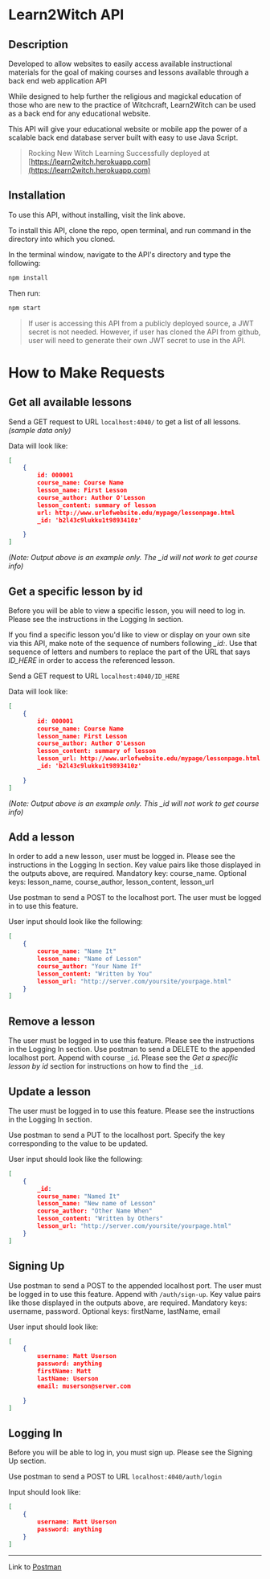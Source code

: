 # Learn2Witch API

## Description

Developed to allow websites to easily access available instructional materials for the goal of making courses and lessons available through a back end web application API

While designed to help further the religious and magickal education of those who are new to the practice of Witchcraft, Learn2Witch can be used as a back end for any educational website.

This API will give your educational website or mobile app the power of a scalable back end database server built with easy to use Java Script.

> Rocking New Witch Learning
> Successfully deployed at [https://learn2witch.herokuapp.com](https://learn2witch.herokuapp.com)

## Installation

To use this API, without installing, visit the link above.

To install this API, clone the repo, open terminal, and run command in the directory into which you cloned.

In the terminal window, navigate to the API's directory and type the following:

```bash
npm install
```

Then run:

```bash
npm start
```

> If user is accessing this API from a publicly deployed source, a JWT secret is not needed. However, if user has cloned the API from github, user will need to generate their own JWT secret to use in the API.

# How to Make Requests

## Get all available lessons

Send a GET request to URL `localhost:4040/` to get a list of all lessons.
*(sample data only)*

Data will look like:

```json
[
    {
        id: 000001
        course_name: Course Name
        lesson_name: First Lesson
        course_author: Author O'Lesson
        lesson_content: summary of lesson
        url: http://www.urlofwebsite.edu/mypage/lessonpage.html
        _id: 'b2l43c9lukku1t9893410z'

    }
]
```
*(Note: Output above is an example only. The _id will not work to get course info)*

## Get a specific lesson by id

Before you will be able to view a specific lesson, you will need to log in. Please see the instructions in the Logging In section.

If you find a specific lesson you'd like to view or display on your own site via this API, make note of the sequence of numbers following *_id:*. Use that sequence of letters and numbers to replace the part of the URL that says *ID_HERE* in order to access the referenced lesson.

Send a GET request to URL `localhost:4040/ID_HERE`

Data will look like:

```json
[
    {
        id: 000001
        course_name: Course Name
        lesson_name: First Lesson
        course_author: Author O'Lesson
        lesson_content: summary of lesson
        lesson_url: http://www.urlofwebsite.edu/mypage/lessonpage.html
        _id: 'b2l43c9lukku1t9893410z'

    }
]
```
*(Note: Output above is an example only. This _id will not work to get course info)*

## Add a lesson

In order to add a new lesson, user must be logged in. Please see the instructions in the Logging In section.
Key value pairs like those displayed in the outputs above, are required.
Mandatory key: course_name. Optional keys: lesson_name, course_author, lesson_content, lesson_url

Use postman to send a POST to the localhost port. The user must be logged in to use this feature.

User input should look like the following:
```json
[
    {
        course_name: "Name It"
        lesson_name: "Name of Lesson"
        course_author: "Your Name If"
        lesson_content: "Written by You"
        lesson_url: "http://server.com/yoursite/yourpage.html"
    }
]
```

## Remove a lesson

 The user must be logged in to use this feature. Please see the instructions in the Logging In section.
 Use postman to send a DELETE to the appended localhost port.
 Append with course `_id`. Please see the *Get a specific lesson by id* section for instructions on how to find the `_id`.

## Update a lesson

The user must be logged in to use this feature. Please see the instructions in the Logging In section.

Use postman to send a PUT to the localhost port. Specify the key corresponding to the value to be updated.

User input should look like the following:
```json
[
    {
        _id:
        course_name: "Named It"
        lesson_name: "New name of Lesson"
        course_author: "Other Name When"
        lesson_content: "Written by Others"
        lesson_url: "http://server.com/yoursite/yourpage.html"
    }
]
```

## Signing Up

Use postman to send a POST to the appended localhost port. The user must be logged in to use this feature. Append with `/auth/sign-up`. Key value pairs like those displayed in the outputs above, are required.
Mandatory keys: username, password. Optional keys: firstName, lastName, email

User input should look like:
```json
[
    {
        username: Matt Userson
        password: anything
        firstName: Matt
        lastName: Userson
        email: muserson@server.com

    }
]
```


## Logging In

Before you will be able to log in, you must sign up. Please see the Signing Up section.

Use postman to send a POST to URL `localhost:4040/auth/login`

Input should look like:
```json
[
    {
        username: Matt Userson
        password: anything
    }
]
```
____

Link to [Postman](http://www.postman.com)
